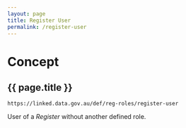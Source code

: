 ```yaml
---
layout: page
title: Register User
permalink: /register-user
---
```

# Concept

## {{ page.title }}

`https://linked.data.gov.au/def/reg-roles/register-user`

User of a _Register_ without another defined role.
